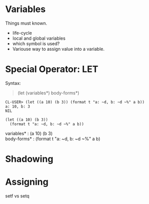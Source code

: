 # Variables
Things must known.
- life-cycle
- local and global variables
- which symbol is used?
- Variouse way to assign value into a variable.


# Special Operator: LET
Syntax: 

> (let (variables*) body-forms*)

    CL-USER> (let ((a 10) (b 3)) (format t "a: ~d, b: ~d ~%" a b))
    a: 10, b: 3
    NIL

    (let ((a 10) (b 3)) 
      (format t "a: ~d, b: ~d ~%" a b))

variables* : (a 10) (b 3)<br>
body-forms* : (format t "a: ~d, b: ~d ~%" a b)<br>

# Shadowing


# Assigning
setf vs setq